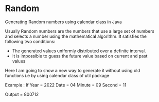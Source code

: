 # Random
Generating Random numbers using calendar class in Java

Usually Random numbers are the numbers that use a large set of numbers and selects a number using the mathematical algorithm. It satisfies the following two conditions:
-   The generated values uniformly distributed over a definite interval.
-   It is impossible to guess the future value based on current and past values

Here I am going to show a new way to generate it without using old functions i.e by using calendar class of util package

Example :
If  Year    =  2022
    Date    =  04
    Minute  =  09
    Second  =  11

Output = 800712
